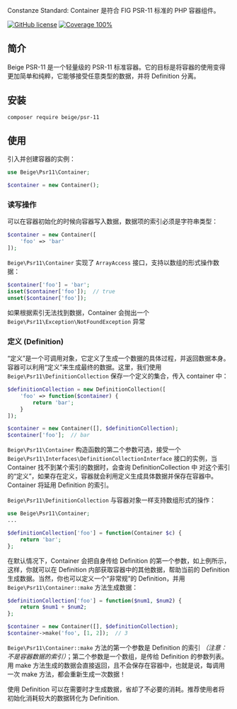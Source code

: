 Constanze Standard: Container 是符合 FIG PSR-11 标准的 PHP 容器组件。

[![GitHub license](https://img.shields.io/badge/license-Apache%202-blue)](https://github.com/constanze-standard/container/blob/master/LICENSE)
[![Coverage 100%](https://img.shields.io/azure-devops/coverage/swellaby/opensource/25.svg)](https://github.com/constanze-standard/container)

## 简介
Beige PSR-11 是一个轻量级的 PSR-11 标准容器。它的目标是将容器的使用变得更加简单和纯粹，它能够接受任意类型的数据，并将 Definition 分离。

## 安装
```
composer require beige/psr-11
```

## 使用
引入并创建容器的实例：
```php
use Beige\Psr11\Container;

$container = new Container();
```

### 读写操作
可以在容器初始化的时候向容器写入数据，数据项的索引必须是字符串类型：
```php
$container = new Container([
    'foo' => 'bar'
]);
```

`Beige\Psr11\Container` 实现了 `ArrayAccess` 接口，支持以数组的形式操作数据：
```php
$container['foo'] = 'bar';
isset($container['foo']);  // true
unset($container['foo']);
```
如果根据索引无法找到数据，Container 会抛出一个 `Beige\Psr11\Exception\NotFoundException` 异常

### 定义 (Definition)
“定义”是一个可调用对象，它定义了生成一个数据的具体过程，并返回数据本身。容器可以利用“定义”来生成最终的数据。这里，我们使用 `Beige\Psr11\DefinitionCollection` 保存一个定义的集合，传入 container 中：
```php
$definitionCollection = new DefinitionCollection([
    'foo' => function($container) {
        return 'bar';
    }
]);

$container = new Container([], $definitionCollection);
$container['foo'];  // bar
```
`Beige\Psr11\Container` 构造函数的第二个参数可选，接受一个 `Beige\Psr11\Interfaces\DefinitionCollectionInterface` 接口的实例，当 Container 找不到某个索引的数据时，会查询 DefinitionCollection 中 对这个索引的“定义”，如果存在定义，容器就会利用定义生成具体数据并保存在容器中。Container 将延用 Definition 的索引。

`Beige\Psr11\DefinitionCollection` 与容器对象一样支持数组形式的操作：
```php
use Beige\Psr11\Container;
...

$definitionCollection['foo'] = function(Container $c) {
    return 'bar';
};
```

在默认情况下，Container 会把自身传给 Definition 的第一个参数，如上例所示，这样，你就可以在 Definition 内部获取容器中的其他数据，帮助当前的 Definition 生成数据。当然，你也可以定义一个“非常规”的 Definition，并用 `Beige\Psr11\Container::make` 方法生成数据：
```php
$definitionCollection['foo'] = function($num1, $num2) {
    return $num1 + $num2;
};

$container = new Container([], $definitionCollection);
$container->make('foo', [1, 2]);  // 3
```
`Beige\Psr11\Container::make` 方法的第一个参数是 Definition 的索引 _（注意：不是容器数据的索引）_；第二个参数是一个数组，是传给 Definition 的参数列表。 用 make 方法生成的数据会直接返回，且不会保存在容器中，也就是说，每调用一次 make 方法，都会重新生成一次数据！

使用 Definition 可以在需要时才生成数据，省却了不必要的消耗。推荐使用者将初始化消耗较大的数据转化为 Definition.
